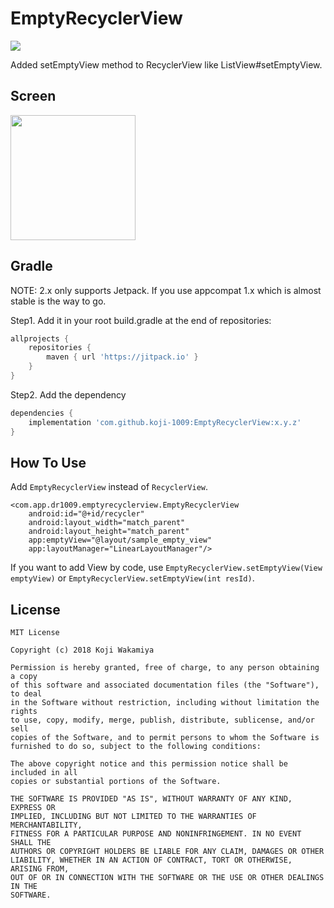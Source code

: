 # EmptyRecyclerView

[![](https://jitpack.io/v/koji-1009/EmptyRecyclerView.svg)](https://jitpack.io/#koji-1009/EmptyRecyclerView)

Added setEmptyView method to RecyclerView like ListView#setEmptyView.

## Screen

<img src="https://user-images.githubusercontent.com/17231507/51785324-74838500-2199-11e9-9960-1aeb2d033c57.gif" width="200">

## Gradle

NOTE: 2.x only supports Jetpack. If you use appcompat 1.x which is almost stable is the way to go.

Step1. Add it in your root build.gradle at the end of repositories:

```groovy
allprojects {
    repositories {
        maven { url 'https://jitpack.io' }
    }
}
```

Step2. Add the dependency

```groovy
dependencies {
    implementation 'com.github.koji-1009:EmptyRecyclerView:x.y.z'
}
```

## How To Use

Add `EmptyRecyclerView` instead of `RecyclerView`.

```
<com.app.dr1009.emptyrecyclerview.EmptyRecyclerView
    android:id="@+id/recycler"
    android:layout_width="match_parent"
    android:layout_height="match_parent"
    app:emptyView="@layout/sample_empty_view"
    app:layoutManager="LinearLayoutManager"/>
```

If you want to add View by code, use `EmptyRecyclerView.setEmptyView(View emptyView)` or `EmptyRecyclerView.setEmptyView(int resId)`.

## License

```
MIT License

Copyright (c) 2018 Koji Wakamiya

Permission is hereby granted, free of charge, to any person obtaining a copy
of this software and associated documentation files (the "Software"), to deal
in the Software without restriction, including without limitation the rights
to use, copy, modify, merge, publish, distribute, sublicense, and/or sell
copies of the Software, and to permit persons to whom the Software is
furnished to do so, subject to the following conditions:

The above copyright notice and this permission notice shall be included in all
copies or substantial portions of the Software.

THE SOFTWARE IS PROVIDED "AS IS", WITHOUT WARRANTY OF ANY KIND, EXPRESS OR
IMPLIED, INCLUDING BUT NOT LIMITED TO THE WARRANTIES OF MERCHANTABILITY,
FITNESS FOR A PARTICULAR PURPOSE AND NONINFRINGEMENT. IN NO EVENT SHALL THE
AUTHORS OR COPYRIGHT HOLDERS BE LIABLE FOR ANY CLAIM, DAMAGES OR OTHER
LIABILITY, WHETHER IN AN ACTION OF CONTRACT, TORT OR OTHERWISE, ARISING FROM,
OUT OF OR IN CONNECTION WITH THE SOFTWARE OR THE USE OR OTHER DEALINGS IN THE
SOFTWARE.
```
